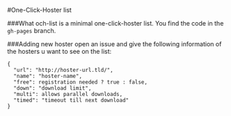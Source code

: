#One-Click-Hoster list

###What
och-list is a minimal one-click-hoster list. You find the code in the `gh-pages` branch.

###Adding new hoster
open an issue and give the following information of the hosters u want to see on the list:

    {
      "url": "http://hoster-url.tld/",
      "name": "hoster-name",
      "free": registration needed ? true : false,
      "down": "download limit",
      "multi": allows parallel downloads,
      "timed": "timeout till next download"
    }